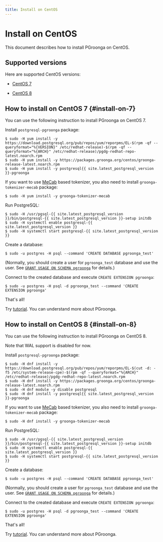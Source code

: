 ```yaml
---
title: Install on CentOS
---
```


# Install on CentOS

This document describes how to install PGroonga on CentOS.

## Supported versions

Here are supported CentOS versions:

  * [CentOS 7](#install-on-7)

  * [CentOS 8](#install-on-8)

## How to install on CentOS 7 {#install-on-7}

You can use the following instruction to install PGroonga on CentOS 7.

Install `postgresql-pgroonga` package:

```console
$ sudo -H yum install -y https://download.postgresql.org/pub/repos/yum/reporpms/EL-$(rpm -qf --queryformat="%{VERSION}" /etc/redhat-release)-$(rpm -qf --queryformat="%{ARCH}" /etc/redhat-release)/pgdg-redhat-repo-latest.noarch.rpm
$ sudo -H yum install -y https://packages.groonga.org/centos/groonga-release-latest.noarch.rpm
$ sudo -H yum install -y postgresql{{ site.latest_postgresql_version }}-pgroonga
```

If you want to use [MeCab](http://taku910.github.io/mecab/) based tokenizer, you also need to install `groonga-tokenizer-mecab` package:

```console
$ sudo -H yum install -y groonga-tokenizer-mecab
```

Run PostgreSQL:

```console
$ sudo -H /usr/pgsql-{{ site.latest_postgresql_version }}/bin/postgresql-{{ site.latest_postgresql_version }}-setup initdb
$ sudo -H systemctl enable postgresql-{{ site.latest_postgresql_version }}
$ sudo -H systemctl start postgresql-{{ site.latest_postgresql_version }}
```

Create a database:

```console
$ sudo -u postgres -H psql --command 'CREATE DATABASE pgroonga_test'
```

(Normally, you should create a user for `pgroonga_test` database and use the user. See [`GRANT USAGE ON SCHEMA pgroonga`](../reference/grant-usage-on-schema-pgroonga.html) for details.)

Connect to the created database and execute `CREATE EXTENSION pgroonga`:

```console
$ sudo -u postgres -H psql -d pgroonga_test --command 'CREATE EXTENSION pgroonga'
```

That's all!

Try [tutorial](../tutorial/). You can understand more about PGroonga.

## How to install on CentOS 8 {#install-on-8}

You can use the following instruction to install PGroonga on CentOS 8.

Note that WAL support is disabled for now.

Install `postgresql-pgroonga` package:

```console
$ sudo -H dnf install -y https://download.postgresql.org/pub/repos/yum/reporpms/EL-$(cut -d: -f5 /etc/system-release-cpe)-$(rpm -qf --queryformat="%{ARCH}" /etc/redhat-release)/pgdg-redhat-repo-latest.noarch.rpm
$ sudo -H dnf install -y https://packages.groonga.org/centos/groonga-release-latest.noarch.rpm
$ sudo -H dnf module -y disable postgresql
$ sudo -H dnf install -y postgresql{{ site.latest_postgresql_version }}-pgroonga
```

If you want to use [MeCab](http://taku910.github.io/mecab/) based tokenizer, you also need to install `groonga-tokenizer-mecab` package:

```console
$ sudo -H dnf install -y groonga-tokenizer-mecab
```

Run PostgreSQL:

```console
$ sudo -H /usr/pgsql-{{ site.latest_postgresql_version }}/bin/postgresql-{{ site.latest_postgresql_version }}-setup initdb
$ sudo -H systemctl enable postgresql-{{ site.latest_postgresql_version }}
$ sudo -H systemctl start postgresql-{{ site.latest_postgresql_version }}
```

Create a database:

```console
$ sudo -u postgres -H psql --command 'CREATE DATABASE pgroonga_test'
```

(Normally, you should create a user for `pgroonga_test` database and use the user. See [`GRANT USAGE ON SCHEMA pgroonga`](../reference/grant-usage-on-schema-pgroonga.html) for details.)

Connect to the created database and execute `CREATE EXTENSION pgroonga`:

```console
$ sudo -u postgres -H psql -d pgroonga_test --command 'CREATE EXTENSION pgroonga'
```

That's all!

Try [tutorial](../tutorial/). You can understand more about PGroonga.
